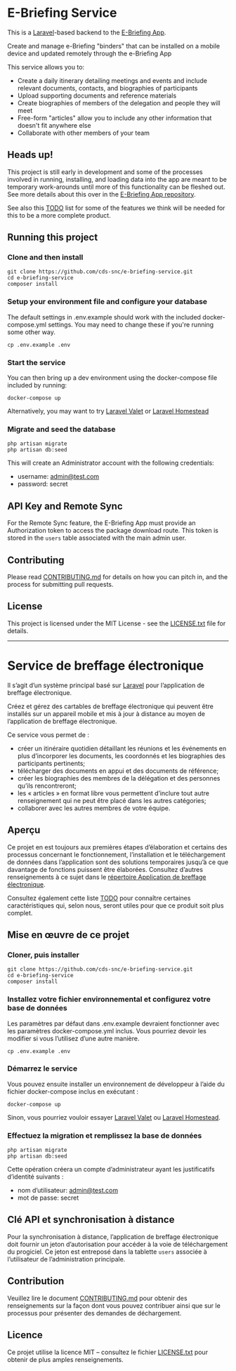 # E-Briefing Service

This is a [Laravel](https://laravel.com/)-based backend to the [E-Briefing App](https://github.com/cds-snc/e-briefing-app).

Create and manage e-Briefing "binders" that can be installed on a mobile device and updated remotely through the e-Briefing App

This service allows you to: 
- Create a daily itinerary detailing meetings and events and include relevant documents, contacts, and biographies of participants
- Upload supporting documents and reference materials
- Create biographies of members of the delegation and people they will meet
- Free-form "articles" allow you to include any other information that doesn't fit anywhere else
- Collaborate with other members of your team

## Heads up!

This project is still early in development and some of the processes involved in running, installing, and loading data into
the app are meant to be temporary work-arounds until more of this functionality can be fleshed out. See more details about this over in the [E-Briefing App repository](https://github.com/cds-snc/e-briefing-app).

See also this [TODO](TODO.md) list for some of the features we think will be needed for this to be a more complete product.

## Running this project

### Clone and then install

```
git clone https://github.com/cds-snc/e-briefing-service.git
cd e-briefing-service
composer install
```

### Setup your environment file and configure your database

The default settings in .env.example should work with the included docker-compose.yml settings.  You may need to change
these if you're running some other way.

```
cp .env.example .env
```

### Start the service

You can then bring up a dev environment using the docker-compose file included by running:

```
docker-compose up
```

Alternatively, you may want to try [Laravel Valet](https://laravel.com/docs/5.5/valet) or 
[Laravel Homestead](https://laravel.com/docs/5.5/homestead)

### Migrate and seed the database

```
php artisan migrate
php artisan db:seed
```

This will create an Administrator account with the following credentials:

- username: admin@test.com
- password: secret

## API Key and Remote Sync

For the Remote Sync feature, the E-Briefing App must provide an Authorization token to access the package download
route.  This token is stored in the `users` table associated with the main admin user.

## Contributing

Please read [CONTRIBUTING.md](CONTRIBUTING.md) for details on how you can pitch in, and the process for submitting pull requests.

## License

This project is licensed under the MIT License - see the [LICENSE.txt](LICENSE.txt) file for details.

-------------------------------------------------------------------

# Service de breffage électronique

Il s’agit d’un système principal basé sur [Laravel](https://laravel.com/) pour l’application de breffage électronique.

Créez et gérez des cartables de breffage électronique qui peuvent être installés sur un appareil mobile et mis à jour à distance au moyen de l’application de breffage électronique.

Ce service vous permet de :

*   créer un itinéraire quotidien détaillant les réunions et les événements en plus d’incorporer les documents, les coordonnés et les biographies des participants pertinents;
*   télécharger des documents en appui et des documents de référence;
*   créer les biographies des membres de la délégation et des personnes qu’ils rencontreront;
*   les « articles » en format libre vous permettent d’inclure tout autre renseignement qui ne peut être placé dans les autres catégories;
*   collaborer avec les autres membres de votre équipe.

## Aperçu

Ce projet en est toujours aux premières étapes d’élaboration et certains des processus concernant le fonctionnement, l’installation et le téléchargement de données dans l’application sont des solutions temporaires jusqu’à ce que davantage de fonctions puissent être élaborées. Consultez d’autres renseignements à ce sujet dans le [répertoire Application de breffage électronique](https://github.com/cds-snc/e-briefing-app).

Consultez également cette liste [TODO](TODO.md) pour connaître certaines caractéristiques qui, selon nous, seront utiles pour que ce produit soit plus complet.

## Mise en œuvre de ce projet

### Cloner, puis installer

```
git clone https://github.com/cds-snc/e-briefing-service.git
cd e-briefing-service
composer install
```

### Installez votre fichier environnemental et configurez votre base de données

Les paramètres par défaut dans .env.example devraient fonctionner avec les paramètres docker-compose.yml inclus. Vous pourriez devoir les modifier si vous l’utilisez d’une autre manière.

```
cp .env.example .env
```

### Démarrez le service

Vous pouvez ensuite installer un environnement de développeur à l’aide du fichier docker-compose inclus en exécutant :

```
docker-compose up
```

Sinon, vous pourriez vouloir essayer [Laravel Valet](https://laravel.com/docs/5.5/valet) ou [Laravel Homestead](https://laravel.com/docs/5.5/homestead).

### Effectuez la migration et remplissez la base de données

```
php artisan migrate
php artisan db:seed
```

Cette opération créera un compte d’administrateur ayant les justificatifs d’identité suivants :

- nom d’utilisateur: admin@test.com
- mot de passe: secret

## Clé API et synchronisation à distance

Pour la synchronisation à distance, l’application de breffage électronique doit fournir un jeton d’autorisation pour accéder à la voie de téléchargement du progiciel. Ce jeton est entreposé dans la tablette `users` associée à l’utilisateur de l’administration principale.

## Contribution

Veuillez lire le document [CONTRIBUTING.md](CONTRIBUTING.md) pour obtenir des renseignements sur la façon dont vous pouvez contribuer ainsi que sur le processus pour présenter des demandes de déchargement.

## Licence

Ce projet utilise la licence MIT – consultez le fichier [LICENSE.txt](LICENSE.txt) pour obtenir de plus amples renseignements.
